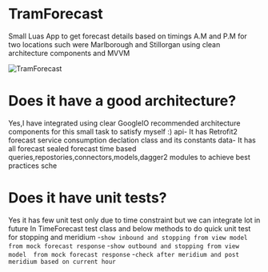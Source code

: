 # TramForecast
Small Luas App to get forecast details based on timings A.M and P.M for two locations such  were Marlborough and Stillorgan using clean architecture components and MVVM  

![TramForecast](https://media.giphy.com/media/MbLg46ANUnauqm1Tz2/giphy.gif)

# Does it have a good architecture?
Yes,I have integrated using clear GoogleIO recommended architecture components for this small task to satisfy myself :)
  api- It has Retrofit2 forecast service consumption declation class and its constants
  data- It has all forecast sealed forecast time based queries,repostories,connectors,models,dagger2 modules to achieve best practices
  sche  
# Does it have unit tests?
Yes it has few unit test only due to time constraint but we can integrate lot in future
 In TimeForecast test class and below methods to do quick unit test for stopping and meridium
    -`show inbound and stopping from view model  from mock forecast response`
    -`show outbound and stopping from view model  from mock forecast response`
    -`check after meridium and post meridium based on current hour`


